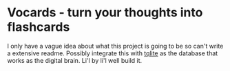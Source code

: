 # Vocards - turn your thoughts into flashcards

I only have a vague idea about what this project is going to be so can't write a extensive readme. Possibly integrate this with [tqlite](github.com/skywalker212/tqlite/) as the database that works as the digital brain. Li'l by li'l well build it.